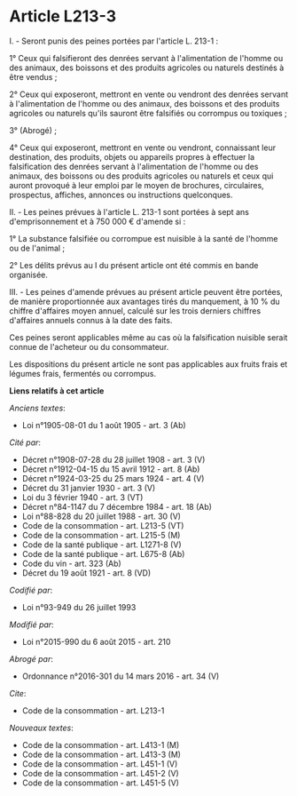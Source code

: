# Article L213-3

I. - Seront punis des peines portées par l'article L. 213-1 : 

1° Ceux qui falsifieront des denrées servant à l'alimentation de l'homme ou des animaux, des boissons et des produits
agricoles ou naturels destinés à être vendus ; 

2° Ceux qui exposeront, mettront en vente ou vendront des denrées servant à l'alimentation de l'homme ou des animaux, des
boissons et des produits agricoles ou naturels qu'ils sauront être falsifiés ou corrompus ou toxiques ; 

3° (Abrogé) ; 

4° Ceux qui exposeront, mettront en vente ou vendront, connaissant leur destination, des produits, objets ou appareils
propres à effectuer la falsification des denrées servant à l'alimentation de l'homme ou des animaux, des boissons ou des
produits agricoles ou naturels et ceux qui auront provoqué à leur emploi par le moyen de brochures, circulaires, prospectus,
affiches, annonces ou instructions quelconques. 

II. - Les peines prévues à l'article L. 213-1 sont portées à sept ans d'emprisonnement et à 750 000 € d'amende si :

1° La substance falsifiée ou corrompue est nuisible à la santé de l'homme ou de l'animal ;

2° Les délits prévus au I du présent article ont été commis en bande organisée.

III. - Les peines d'amende prévues au présent article peuvent être portées, de manière proportionnée aux avantages tirés du
manquement, à 10 % du chiffre d'affaires moyen annuel, calculé sur les trois derniers chiffres d'affaires annuels connus à la
date des faits.

Ces peines seront applicables même au cas où la falsification nuisible serait connue de l'acheteur ou du consommateur. 

Les dispositions du présent article ne sont pas applicables aux fruits frais et légumes frais, fermentés ou corrompus.

**Liens relatifs à cet article**

_Anciens textes_:

  - Loi n°1905-08-01 du 1 août 1905 - art. 3 (Ab)

_Cité par_:

  - Décret n°1908-07-28 du 28 juillet 1908 - art. 3 (V)
  - Décret n°1912-04-15 du 15 avril 1912 - art. 8 (Ab)
  - Décret n°1924-03-25 du 25 mars 1924 - art. 4 (V)
  - Décret du 31 janvier 1930 - art. 3 (V)
  - Loi du 3 février 1940 - art. 3 (VT)
  - Décret n°84-1147 du 7 décembre 1984 - art. 18 (Ab)
  - Loi n°88-828 du 20 juillet 1988 - art. 30 (V)
  - Code de la consommation - art. L213-5 (VT)
  - Code de la consommation - art. L215-5 (M)
  - Code de la santé publique - art. L1271-8 (V)
  - Code de la santé publique - art. L675-8 (Ab)
  - Code du vin - art. 323 (Ab)
  - Décret du 19 août 1921 - art. 8 (VD)

_Codifié par_:

  - Loi n°93-949 du 26 juillet 1993

_Modifié par_:

  - Loi n°2015-990 du 6 août 2015 - art. 210

_Abrogé par_:

  - Ordonnance n°2016-301 du 14 mars 2016 - art. 34 (V)

_Cite_:

  - Code de la consommation - art. L213-1

_Nouveaux textes_:

  - Code de la consommation - art. L413-1 (M)
  - Code de la consommation - art. L413-3 (M)
  - Code de la consommation - art. L451-1 (V)
  - Code de la consommation - art. L451-2 (V)
  - Code de la consommation - art. L451-5 (V)

